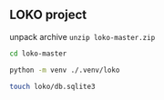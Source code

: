 ## LOKO project

unpack archive `unzip loko-master.zip`

```bash
cd loko-master

python -m venv ./.venv/loko

touch loko/db.sqlite3 
```

